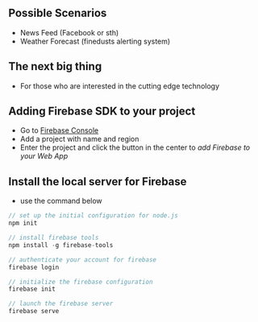 ## Possible Scenarios
- News Feed (Facebook or sth)
- Weather Forecast (finedusts alerting system)

## The next big thing
- For those who are interested in the cutting edge technology

## Adding Firebase SDK to your project
- Go to [Firebase Console](https://console.firebase.google.com/)
- Add a project with name and region
- Enter the project and click the button in the center to *add Firebase to your Web App*

## Install the local server for Firebase
- use the command below

```javascript
// set up the initial configuration for node.js
npm init

// install firebase tools
npm install -g firebase-tools

// authenticate your account for firebase
firebase login

// initialize the firebase configuration
firebase init

// launch the firebase server
firebase serve
```
